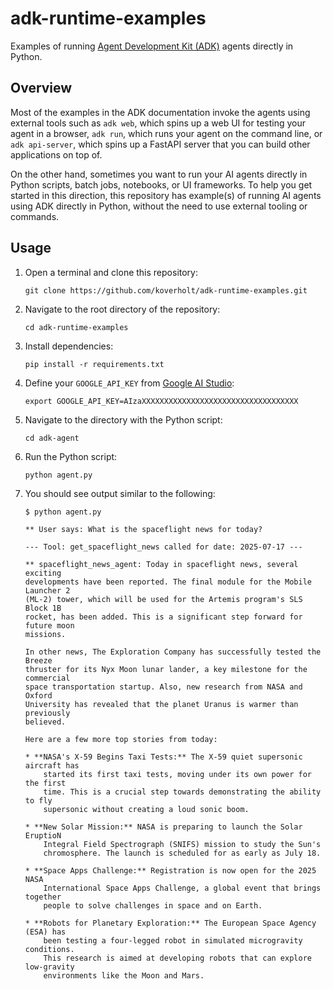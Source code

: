# adk-runtime-examples

Examples of running
[Agent Development Kit (ADK)](https://google.github.io/adk-docs/) agents
directly in Python.

## Overview

Most of the examples in the ADK documentation invoke the agents using external
tools such as `adk web`, which spins up a web UI for testing your agent in a
browser, `adk run`, which runs your agent on the command line, or
`adk api-server`, which spins up a FastAPI server that you can build other
applications on top of.

On the other hand, sometimes you want to run your AI agents directly in Python
scripts, batch jobs, notebooks, or UI frameworks. To help you get started in
this direction, this repository has example(s) of running AI agents using ADK
directly in Python, without the need to use external tooling or commands.

## Usage

1. Open a terminal and clone this repository:

    ```git clone https://github.com/koverholt/adk-runtime-examples.git```

2. Navigate to the root directory of the repository:

    ```cd adk-runtime-examples```

3. Install dependencies:

    ```pip install -r requirements.txt```

4. Define your `GOOGLE_API_KEY` from [Google AI Studio](https://aistudio.google.com/):

    ```export GOOGLE_API_KEY=AIzaXXXXXXXXXXXXXXXXXXXXXXXXXXXXXXXXXXX```

5. Navigate to the directory with the Python script:

    ```cd adk-agent```

6. Run the Python script:

    ```python agent.py```

7. You should see output similar to the following:

    ```
    $ python agent.py

    ** User says: What is the spaceflight news for today?

    --- Tool: get_spaceflight_news called for date: 2025-07-17 ---

    ** spaceflight_news_agent: Today in spaceflight news, several exciting
    developments have been reported. The final module for the Mobile Launcher 2
    (ML-2) tower, which will be used for the Artemis program's SLS Block 1B
    rocket, has been added. This is a significant step forward for future moon
    missions.

    In other news, The Exploration Company has successfully tested the Breeze
    thruster for its Nyx Moon lunar lander, a key milestone for the commercial
    space transportation startup. Also, new research from NASA and Oxford
    University has revealed that the planet Uranus is warmer than previously
    believed.

    Here are a few more top stories from today:

    * **NASA's X-59 Begins Taxi Tests:** The X-59 quiet supersonic aircraft has
        started its first taxi tests, moving under its own power for the first
        time. This is a crucial step towards demonstrating the ability to fly
        supersonic without creating a loud sonic boom.

    * **New Solar Mission:** NASA is preparing to launch the Solar EruptioN
        Integral Field Spectrograph (SNIFS) mission to study the Sun's
        chromosphere. The launch is scheduled for as early as July 18.

    * **Space Apps Challenge:** Registration is now open for the 2025 NASA
        International Space Apps Challenge, a global event that brings together
        people to solve challenges in space and on Earth.

    * **Robots for Planetary Exploration:** The European Space Agency (ESA) has
        been testing a four-legged robot in simulated microgravity conditions.
        This research is aimed at developing robots that can explore low-gravity
        environments like the Moon and Mars.
    ```
